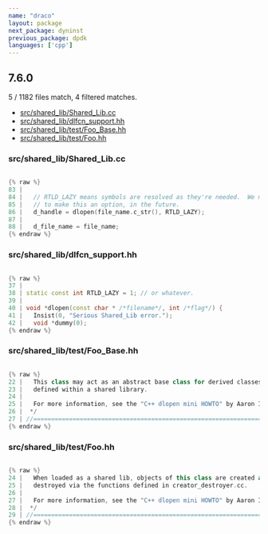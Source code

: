 ```yaml
---
name: "draco"
layout: package
next_package: dyninst
previous_package: dpdk
languages: ['cpp']
---
```

## 7.6.0
5 / 1182 files match, 4 filtered matches.

 - [src/shared_lib/Shared_Lib.cc](#srcshared_libshared_libcc)
 - [src/shared_lib/dlfcn_support.hh](#srcshared_libdlfcn_supporthh)
 - [src/shared_lib/test/Foo_Base.hh](#srcshared_libtestfoo_basehh)
 - [src/shared_lib/test/Foo.hh](#srcshared_libtestfoohh)

### src/shared_lib/Shared_Lib.cc

```cpp

{% raw %}
83 | 
84 |   // RTLD_LAZY means symbols are resolved as they're needed.  We might want
85 |   // to make this an option, in the future.
86 |   d_handle = dlopen(file_name.c_str(), RTLD_LAZY);
87 | 
88 |   d_file_name = file_name;
{% endraw %}

```
### src/shared_lib/dlfcn_support.hh

```cpp

{% raw %}
37 | 
38 | static const int RTLD_LAZY = 1; // or whatever.
39 | 
40 | void *dlopen(const char * /*filename*/, int /*flag*/) {
41 |   Insist(0, "Serious Shared_Lib error.");
42 |   void *dummy(0);
{% endraw %}

```
### src/shared_lib/test/Foo_Base.hh

```cpp

{% raw %}
22 |   This class may act as an abstract base class for derived classes that are
23 |   defined within a shared library.
24 |   
25 |   For more information, see the "C++ dlopen mini HOWTO" by Aaron Isotton.
26 |  */
27 | //============================================================================//
{% endraw %}

```
### src/shared_lib/test/Foo.hh

```cpp

{% raw %}
24 |   When loaded as a shared lib, objects of this class are created and
25 |   destroyed via the functions defined in creator_destroyer.cc.
26 |   
27 |   For more information, see the "C++ dlopen mini HOWTO" by Aaron Isotton.
28 |  */
29 | //============================================================================//
{% endraw %}

```